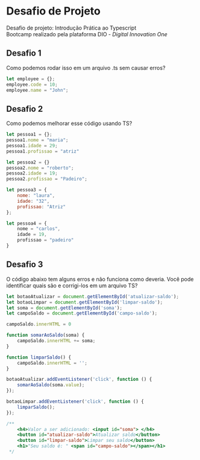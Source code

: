 # Desafio de Projeto
Desafio de projeto: Introdução Prática ao Typescript  
Bootcamp realizado pela plataforma DIO - *Digital Innovation One*

## Desafio 1
Como podemos rodar isso em um arquivo .ts sem causar erros? 
~~~javascript
let employee = {};  
employee.code = 10;  
employee.name = "John";  
~~~

## Desafio 2
Como podemos melhorar esse código usando TS? 
~~~javascript
let pessoa1 = {};
pessoa1.nome = "maria";
pessoa1.idade = 29;
pessoa1.profissao = "atriz"

let pessoa2 = {}
pessoa2.nome = "roberto";
pessoa2.idade = 19;
pessoa2.profissao = "Padeiro";

let pessoa3 = {
    nome: "laura",
    idade: "32",
    profissao: "Atriz"
};

let pessoa4 = {
    nome = "carlos",
    idade = 19,
    profissao = "padeiro"
}
~~~

## Desafio 3
O código abaixo tem alguns erros e não funciona como deveria. Você pode identificar quais são e corrigi-los em um arquivo TS?
~~~javascript
let botaoAtualizar = document.getElementById('atualizar-saldo');
let botaoLimpar = document.getElementById('limpar-saldo');
let soma = document.getElementById('soma');
let campoSaldo = document.getElementById('campo-saldo');

campoSaldo.innerHTML = 0

function somarAoSaldo(soma) {
    campoSaldo.innerHTML += soma;
}

function limparSaldo() {
    campoSaldo.innerHTML = '';
}

botaoAtualizar.addEventListener('click', function () {
    somarAoSaldo(soma.value);
});

botaoLimpar.addEventListener('click', function () {
    limparSaldo();
});

/**
    <h4>Valor a ser adicionado: <input id="soma"> </h4>
    <button id="atualizar-saldo">Atualizar saldo</button>
    <button id="limpar-saldo">Limpar seu saldo</button>
    <h1>"Seu saldo é: " <span id="campo-saldo"></span></h1>
 */
 ~~~
